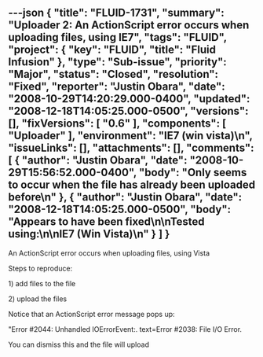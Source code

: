 ---json
{
  "title": "FLUID-1731",
  "summary": "Uploader 2: An ActionScript error occurs when uploading files, using IE7",
  "tags": "FLUID",
  "project": {
    "key": "FLUID",
    "title": "Fluid Infusion"
  },
  "type": "Sub-issue",
  "priority": "Major",
  "status": "Closed",
  "resolution": "Fixed",
  "reporter": "Justin Obara",
  "date": "2008-10-29T14:20:29.000-0400",
  "updated": "2008-12-18T14:05:25.000-0500",
  "versions": [],
  "fixVersions": [
    "0.6"
  ],
  "components": [
    "Uploader"
  ],
  "environment": "IE7 (win vista)\n",
  "issueLinks": [],
  "attachments": [],
  "comments": [
    {
      "author": "Justin Obara",
      "date": "2008-10-29T15:56:52.000-0400",
      "body": "Only seems to occur when the file has already been uploaded before\n"
    },
    {
      "author": "Justin Obara",
      "date": "2008-12-18T14:05:25.000-0500",
      "body": "Appears to have been fixed\n\nTested using:\n\nIE7 (Win Vista)\n"
    }
  ]
}
---
An ActionScript error occurs when uploading files, using Vista

Steps to reproduce:

1\) add files to the file

2\) upload the files

Notice that an ActionScript error message pops up:

"Error #2044: Unhandled IOErrorEvent:. text=Error #2038: File I/O Error.

You can dismiss this and the file will upload

        